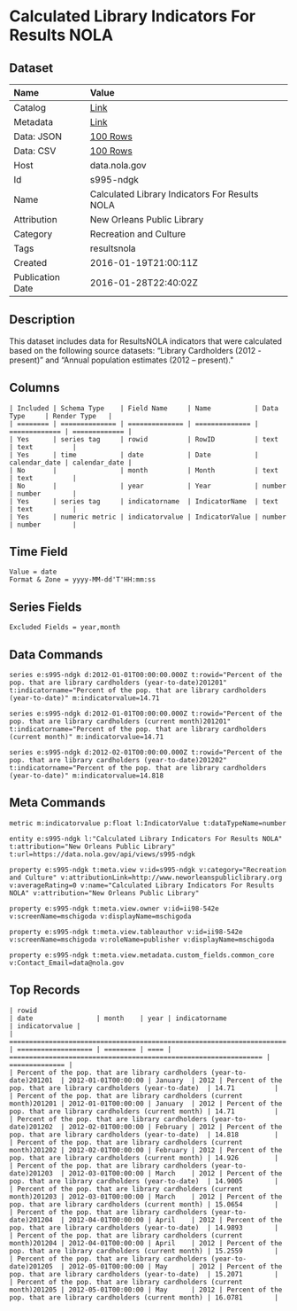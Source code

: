 # Calculated Library Indicators For Results NOLA

## Dataset

| Name | Value |
| :--- | :---- |
| Catalog | [Link](https://catalog.data.gov/dataset/calculated-library-indicators-for-results-nola-be62d) |
| Metadata | [Link](https://data.nola.gov/api/views/s995-ndgk) |
| Data: JSON | [100 Rows](https://data.nola.gov/api/views/s995-ndgk/rows.json?max_rows=100) |
| Data: CSV | [100 Rows](https://data.nola.gov/api/views/s995-ndgk/rows.csv?max_rows=100) |
| Host | data.nola.gov |
| Id | s995-ndgk |
| Name | Calculated Library Indicators For Results NOLA |
| Attribution | New Orleans Public Library |
| Category | Recreation and Culture |
| Tags | resultsnola |
| Created | 2016-01-19T21:00:11Z |
| Publication Date | 2016-01-28T22:40:02Z |

## Description

This dataset includes data for ResultsNOLA indicators that were calculated based on the following source datasets: “Library Cardholders (2012 - present)” and “Annual population estimates (2012 – present)."

## Columns

```ls
| Included | Schema Type    | Field Name     | Name           | Data Type     | Render Type   |
| ======== | ============== | ============== | ============== | ============= | ============= |
| Yes      | series tag     | rowid          | RowID          | text          | text          |
| Yes      | time           | date           | Date           | calendar_date | calendar_date |
| No       |                | month          | Month          | text          | text          |
| No       |                | year           | Year           | number        | number        |
| Yes      | series tag     | indicatorname  | IndicatorName  | text          | text          |
| Yes      | numeric metric | indicatorvalue | IndicatorValue | number        | number        |
```

## Time Field

```ls
Value = date
Format & Zone = yyyy-MM-dd'T'HH:mm:ss
```

## Series Fields

```ls
Excluded Fields = year,month
```

## Data Commands

```ls
series e:s995-ndgk d:2012-01-01T00:00:00.000Z t:rowid="Percent of the pop. that are library cardholders (year-to-date)201201" t:indicatorname="Percent of the pop. that are library cardholders (year-to-date)" m:indicatorvalue=14.71

series e:s995-ndgk d:2012-01-01T00:00:00.000Z t:rowid="Percent of the pop. that are library cardholders (current month)201201" t:indicatorname="Percent of the pop. that are library cardholders (current month)" m:indicatorvalue=14.71

series e:s995-ndgk d:2012-02-01T00:00:00.000Z t:rowid="Percent of the pop. that are library cardholders (year-to-date)201202" t:indicatorname="Percent of the pop. that are library cardholders (year-to-date)" m:indicatorvalue=14.818
```

## Meta Commands

```ls
metric m:indicatorvalue p:float l:IndicatorValue t:dataTypeName=number

entity e:s995-ndgk l:"Calculated Library Indicators For Results NOLA" t:attribution="New Orleans Public Library" t:url=https://data.nola.gov/api/views/s995-ndgk

property e:s995-ndgk t:meta.view v:id=s995-ndgk v:category="Recreation and Culture" v:attributionLink=http://www.neworleanspubliclibrary.org v:averageRating=0 v:name="Calculated Library Indicators For Results NOLA" v:attribution="New Orleans Public Library"

property e:s995-ndgk t:meta.view.owner v:id=ii98-542e v:screenName=mschigoda v:displayName=mschigoda

property e:s995-ndgk t:meta.view.tableauthor v:id=ii98-542e v:screenName=mschigoda v:roleName=publisher v:displayName=mschigoda

property e:s995-ndgk t:meta.view.metadata.custom_fields.common_core v:Contact_Email=data@nola.gov
```

## Top Records

```ls
| rowid                                                                  | date                | month    | year | indicatorname                                                    | indicatorvalue | 
| ====================================================================== | =================== | ======== | ==== | ================================================================ | ============== | 
| Percent of the pop. that are library cardholders (year-to-date)201201  | 2012-01-01T00:00:00 | January  | 2012 | Percent of the pop. that are library cardholders (year-to-date)  | 14.71          | 
| Percent of the pop. that are library cardholders (current month)201201 | 2012-01-01T00:00:00 | January  | 2012 | Percent of the pop. that are library cardholders (current month) | 14.71          | 
| Percent of the pop. that are library cardholders (year-to-date)201202  | 2012-02-01T00:00:00 | February | 2012 | Percent of the pop. that are library cardholders (year-to-date)  | 14.818         | 
| Percent of the pop. that are library cardholders (current month)201202 | 2012-02-01T00:00:00 | February | 2012 | Percent of the pop. that are library cardholders (current month) | 14.926         | 
| Percent of the pop. that are library cardholders (year-to-date)201203  | 2012-03-01T00:00:00 | March    | 2012 | Percent of the pop. that are library cardholders (year-to-date)  | 14.9005        | 
| Percent of the pop. that are library cardholders (current month)201203 | 2012-03-01T00:00:00 | March    | 2012 | Percent of the pop. that are library cardholders (current month) | 15.0654        | 
| Percent of the pop. that are library cardholders (year-to-date)201204  | 2012-04-01T00:00:00 | April    | 2012 | Percent of the pop. that are library cardholders (year-to-date)  | 14.9893        | 
| Percent of the pop. that are library cardholders (current month)201204 | 2012-04-01T00:00:00 | April    | 2012 | Percent of the pop. that are library cardholders (current month) | 15.2559        | 
| Percent of the pop. that are library cardholders (year-to-date)201205  | 2012-05-01T00:00:00 | May      | 2012 | Percent of the pop. that are library cardholders (year-to-date)  | 15.2071        | 
| Percent of the pop. that are library cardholders (current month)201205 | 2012-05-01T00:00:00 | May      | 2012 | Percent of the pop. that are library cardholders (current month) | 16.0781        | 
```